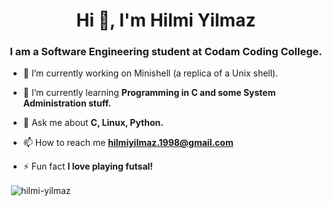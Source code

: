 <h1 align="center">Hi 👋, I'm Hilmi Yilmaz</h1>
<h3 align="center">I am a Software Engineering student at Codam Coding College.</h3>

- 🔭 I’m currently working on Minishell (a replica of a Unix shell).

- 🌱 I’m currently learning **Programming in C and some System Administration stuff.**

- 💬 Ask me about **C, Linux, Python.**

- 📫 How to reach me **hilmiyilmaz.1998@gmail.com**

- ⚡ Fun fact **I love playing futsal!**

<p>&nbsp;<img align="center" src="https://github-readme-stats.vercel.app/api?username=hilmi-yilmaz&show_icons=true&locale=en" alt="hilmi-yilmaz" /></p>
